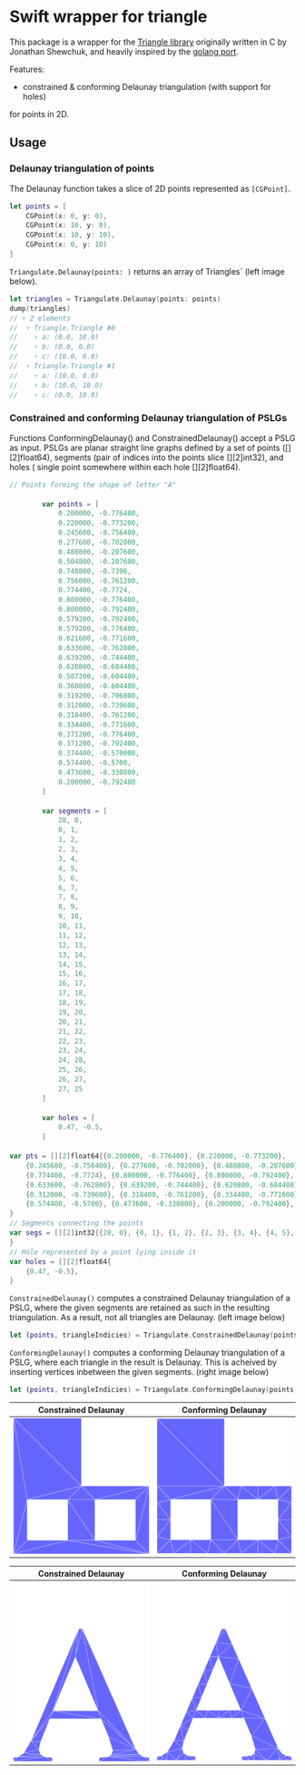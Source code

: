 # Swift wrapper for triangle

This package is a wrapper for the [Triangle library](https://www.cs.cmu.edu/~quake/triangle.html) originally written in C by Jonathan Shewchuk, and heavily inspired by the [golang port](https://github.com/pradeep-pyro/triangle).

Features:
 - constrained & conforming Delaunay triangulation (with support for holes)
 <!-- - triangle mesh generation with area and angle constraints -->

for points in 2D.


## Usage

### Delaunay triangulation of points

The Delaunay function takes a slice of 2D points represented as `[CGPoint]`.

```swift
let points = [
    CGPoint(x: 0, y: 0),
    CGPoint(x: 10, y: 0),
    CGPoint(x: 10, y: 10),
    CGPoint(x: 0, y: 10)
]
```

`Triangulate.Delaunay(points: )` returns an array of Triangles` (left image below).
``` swift
let triangles = Triangulate.Delaunay(points: points)
dump(triangles)
// ▿ 2 elements
//  ▿ Triangle.Triangle #0
//    ▿ a: (0.0, 10.0)
//    ▿ b: (0.0, 0.0)
//    ▿ c: (10.0, 0.0)
//  ▿ Triangle.Triangle #1
//    ▿ a: (10.0, 0.0)
//    ▿ b: (10.0, 10.0)
//    ▿ c: (0.0, 10.0)
```

### Constrained and conforming Delaunay triangulation of PSLGs

Functions ConformingDelaunay() and ConstrainedDelaunay() accept a PSLG as input. PSLGs are planar straight line graphs defined by a set of points ([][2]float64), segments (pair of indices into the points slice [][2]int32), and holes ( single point somewhere within each hole [][2]float64).

```swift
// Points forming the shape of letter "A"

        var points = [
            0.200000, -0.776400,
            0.220000, -0.773200,
            0.245600, -0.756400,
            0.277600, -0.702000,
            0.488800, -0.207600,
            0.504800, -0.207600,
            0.740800, -0.7396,
            0.756000, -0.761200,
            0.774400, -0.7724,
            0.800000, -0.776400,
            0.800000, -0.792400,
            0.579200, -0.792400,
            0.579200, -0.776400,
            0.621600, -0.771600,
            0.633600, -0.762800,
            0.639200, -0.744400,
            0.620800, -0.684400,
            0.587200, -0.604400,
            0.360800, -0.604400,
            0.319200, -0.706800,
            0.312000, -0.739600,
            0.318400, -0.761200,
            0.334400, -0.771600,
            0.371200, -0.776400,
            0.371200, -0.792400,
            0.374400, -0.570000,
            0.574400, -0.5700,
            0.473600, -0.330800,
            0.200000, -0.792400
        ]

        var segments = [
            28, 0,
            0, 1,
            1, 2,
            2, 3,
            3, 4,
            4, 5,
            5, 6,
            6, 7,
            7, 8,
            8, 9,
            9, 10,
            10, 11,
            11, 12,
            12, 13,
            13, 14,
            14, 15,
            15, 16,
            16, 17,
            17, 18,
            18, 19,
            19, 20,
            20, 21,
            21, 22,
            22, 23,
            23, 24,
            24, 28,
            25, 26,
            26, 27,
            27, 25
        ]

        var holes = [
            0.47, -0.5,
        ]

var pts = [][2]float64{{0.200000, -0.776400}, {0.220000, -0.773200},
    {0.245600, -0.756400}, {0.277600, -0.702000}, {0.488800, -0.207600}, {0.504800, -0.207600}, {0.740800, -0.7396}, {0.756000, -0.761200},
    {0.774400, -0.7724}, {0.800000, -0.776400}, {0.800000, -0.792400}, {0.579200, -0.792400}, {0.579200, -0.776400}, {0.621600, -0.771600},
    {0.633600, -0.762800}, {0.639200, -0.744400}, {0.620800, -0.684400}, {0.587200, -0.604400}, {0.360800, -0.604400}, {0.319200, -0.706800},
    {0.312000, -0.739600}, {0.318400, -0.761200}, {0.334400, -0.771600}, {0.371200, -0.776400}, {0.371200, -0.792400}, {0.374400, -0.570000},
    {0.574400, -0.5700}, {0.473600, -0.330800}, {0.200000, -0.792400},
}
// Segments connecting the points
var segs = [][2]int32{{28, 0}, {0, 1}, {1, 2}, {2, 3}, {3, 4}, {4, 5}, {5, 6}, {6, 7}, {7, 8}, {8, 9}, {9, 10}, {10, 11}, {11, 12}, {12, 13}, {13, 14}, {14, 15}, {15, 16}, {16, 17}, {17, 18}, {18, 19}, {19, 20}, {20, 21}, {21, 22}, {22, 23}, {23, 24}, {24, 28}, {25, 26}, {26, 27}, {27, 25},
}
// Hole represented by a point lying inside it 
var holes = [][2]float64{
    {0.47, -0.5},
}


```

`ConstrainedDelaunay()` computes a constrained Delaunay triangulation of a PSLG, where the given segments are retained as such in the resulting triangulation. As a result, not all triangles are Delaunay. (left image below)
```swift
let (points, triangleIndicies) = Triangulate.ConstrainedDelaunay(points: points, segments: segments, holes: holes)
```

`ConformingDelaunay()` computes a conforming Delaunay triangulation of a PSLG, where each triangle in the result is Delaunay. This is acheived by inserting vertices inbetween the given segments. (right image below)
```swift
let (points, triangleIndicies) = Triangulate.ConformingDelaunay(points: points, segments: segments, holes: holes)
```

| Constrained Delaunay | Conforming Delaunay |
| :---: | :---: |
| ![](ConstrainedDelaunay-triangles.png) | ![](ConformingDelaunay-triangles.png) |

| Constrained Delaunay | Conforming Delaunay |
| :---: | :---: |
| ![](ConstrainedDelaunay-A-triangles.png) | ![](ConformingDelaunay-A-triangles.png) |

